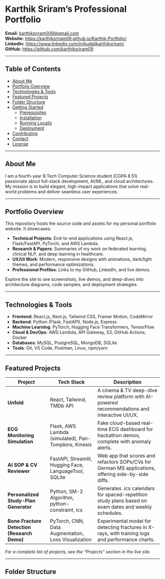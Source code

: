 # Karthik Sriram’s Professional Portfolio

**Email:** [karthiksriram009@gmail.com](mailto:karthiksriram009@gmail.com)  
**Website:** https://karthiksriram09.github.io/Karthik-Portfolio/  
**LinkedIn:** https://www.linkedin.com/in/kudalikarthiksriram/  
**GitHub:** https://github.com/karthiksriram09  

---

## Table of Contents

- [About Me](#about-me)  
- [Portfolio Overview](#portfolio-overview)  
- [Technologies & Tools](#technologies--tools)  
- [Featured Projects](#featured-projects)  
- [Folder Structure](#folder-structure)  
- [Getting Started](#getting-started)  
  - [Prerequisites](#prerequisites)  
  - [Installation](#installation)  
  - [Running Locally](#running-locally)  
  - [Deployment](#deployment)  
- [Contributing](#contributing)  
- [Contact](#contact)  
- [License](#license)  

---

## About Me

I am a fourth-year B.Tech Computer Science student (CGPA 8.51) passionate about full-stack development, AI/ML, and cloud architectures. My mission is to build elegant, high-impact applications that solve real-world problems and deliver seamless user experiences.

---

## Portfolio Overview

This repository hosts the source code and assets for my personal portfolio website. It showcases:

- **Technical Projects**: End-to-end applications using React.js, Flask/FastAPI, PyTorch, and AWS Lambda.  
- **Research & Papers**: Summaries of my work on federated learning, clinical NLP, and deep learning in healthcare.  
- **UX/UI Work**: Modern, responsive designs with animations, dark/light themes, and performance optimizations.  
- **Professional Profiles**: Links to my GitHub, LinkedIn, and live demos.

Explore the site to see screenshots, live demos, and deep-dives into architecture diagrams, code samples, and deployment strategies.

---

## Technologies & Tools

- **Frontend**: React.js, Next.js, Tailwind CSS, Framer Motion, CodeMirror  
- **Backend**: Python (Flask, FastAPI), Node.js, Express  
- **Machine Learning**: PyTorch, Hugging Face Transformers, TensorFlow  
- **Cloud & DevOps**: AWS Lambda, API Gateway, S3, GitHub Actions, Docker  
- **Databases**: MySQL, PostgreSQL, MongoDB, SQLite  
- **Tools**: Git, VS Code, Postman, Linux, npm/yarn  

---

## Featured Projects

| Project                                       | Tech Stack                                                | Description                                                                                           |
| --------------------------------------------- | --------------------------------------------------------- | ----------------------------------------------------------------------------------------------------- |
| **Unfold**                                    | React, Tailwind, TMDb API                                 | A cinema & TV deep-dive review platform with AI-powered recommendations and interactive UI/UX.         |
| **ECG Monitoring Simulation**                 | Flask, AWS Lambda (simulated), Pan-Tompkins, Kinesis      | Fake cloud-based real-time ECG dashboard for hackathon demos, complete with anomaly alerts.           |
| **AI SOP & CV Reviewer**                      | FastAPI, Streamlit, Hugging Face, LanguageTool, SQLite    | Web app that scores and refactors SOPs/CVs for German MS applications, offering side-by-side diffs.   |
| **Personalized Study-Plan Generator**         | Python, SM-2 Algorithm, python-constraint, ics            | Generates .ics calendars for spaced-repetition study plans based on exam dates and weekly schedules. |
| **Bone Fracture Detection (Research Demo)**   | PyTorch, CNN, Data Augmentation, Loss Visualization       | Experimental model for detecting fractures in X-rays, with training logs and performance charts.     |

_For a complete list of projects, see the “Projects” section in the live site._

---

## Folder Structure

